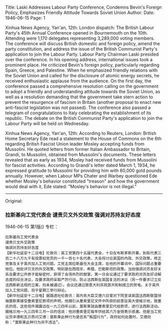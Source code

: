 Title: Laski Addresses Labour Party Conference, Condemns Bevin's Foreign Policy, Emphasizes Friendly Attitude Towards Soviet Union
Author:
Date: 1946-06-15
Page: 1

Xinhua News Agency, Yan'an, 12th: London dispatch: The British Labour Party's 45th Annual Conference opened in Bournemouth on the 10th. Attending were 1,170 delegates representing 3,289,000 voting members. The conference will discuss British domestic and foreign policy, amend the party constitution, and address the issue of the British Communist Party's application to join the Labour Party. Labour Party Chairman Laski presided over the conference. In his opening address, international issues took a prominent place. He criticized Bevin's foreign policy, particularly regarding Spain, Greece, and Palestine. When he emphasized friendly relations with the Soviet Union and called for the disclosure of atomic energy secrets, he received enthusiastic applause from the audience. On the first day, the conference passed a comprehensive resolution calling on the government to adopt a friendly and understanding attitude towards the Soviet Union, as well as a resolution demanding that the government take stern action to prevent the resurgence of fascism in Britain (another proposal to enact new anti-fascist legislation was not passed). The conference also passed a telegram of congratulations to Italy celebrating the establishment of its republic. The debate on the British Communist Party's application to join the Labour Party will be held on Wednesday.

Xinhua News Agency, Yan'an, 12th: According to Reuters, London: British Home Secretary Ede read a statement to the House of Commons on the 6th regarding British Fascist Union leader Mosley accepting funds from Mussolini. He quoted letters from former Italian Ambassador to Britain, Grandi, to Mussolini, obtained from Mussolini's documents. These letters revealed that as early as 1934, Mosley had received funds from Mussolini for fascist activities. According to Grandi's letter dated March 1, 1934, he expressed gratitude to Mussolini for providing him with 60,000 gold pounds annually. However, when Labour MPs Chater and Warbey questioned Ede whether Mosley's behavior constituted "treason" and how the government would deal with it, Ede stated: "Mosley's behavior is not illegal."



<hr /> 

Original: 


### 拉斯基向工党代表会  谴责贝文外交政策  强调对苏持友好态度

1946-06-15
第1版()
专栏：

    拉斯基向工党代表会
    谴责贝文外交政策
    强调对苏持友好态度
    【新华社延安十二日电】伦敦讯：英工党第四十五届代表会，十日在布斯茅斯开幕，到有代表三百二十八万九千有投票权党员的一千一百七十名代表，大会将讨论英国的内政、外交政策，修正党章及关于英共加入工党问题。工党主席拉斯基任大会主席，在他的开幕词中，国际问题占重要地位。他批评贝文的外交政策，特别是在西班牙、希腊、巴勒斯坦的政策。当他强调对苏友好关系及要求公开原子能秘密时，获得了会场热烈的鼓掌。第一日会议通过了要求政府对苏友好谅解态度的综合决议，及要求政府采取严厉行动，防止法西斯在英国复活的决议（另一件要求订立反法西斯新法规的立案，则未被通过）。会议还通过致意大利庆祝其共和制成立的贺电。关于英共加入工党问题，将于星期三举行辩论。
    【新华社延安十二日电】据路透社伦敦讯：英内务大臣艾德六日曾对下院宣读英国法西斯联盟领袖莫斯莱接受墨索里尼款项的声明，他摘引从墨索里尼文件中所获的前意驻英大使格兰地，致墨氏的信，这些信件揭露远在一九三四年以前，莫斯莱就由墨索里尼代给款项，进行法西斯活动。据格兰地一九三四年三月一日的信说：他对墨索里尼每年供给其六万金镑表示感激。但是当工党议员辛德和瓦贝质问艾德：莫斯莱此种行为是否系“叛国行为”，政府如何处置时，艾德则称：“莫斯莱此种行为并不违法”。

